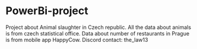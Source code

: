 # PowerBi-project
Project about Animal slaughter in Czech republic. All the data about animals is from czech statistical office. 
Data about number of restaurants in Prague is from mobile app HappyCow.
Discord contact: the_law13
